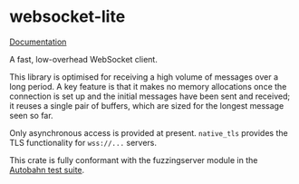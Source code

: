 # websocket-lite

[Documentation](https://docs.rs/websocket-lite)

A fast, low-overhead WebSocket client.

This library is optimised for receiving a high volume of messages over a long period. A key feature is that it makes
no memory allocations once the connection is set up and the initial messages have been sent and received; it reuses
a single pair of buffers, which are sized for the longest message seen so far.

Only asynchronous access is provided at present. `native_tls` provides the TLS functionality for `wss://...` servers.

This crate is fully conformant with the fuzzingserver module in the
[Autobahn test suite](https://github.com/crossbario/autobahn-testsuite).